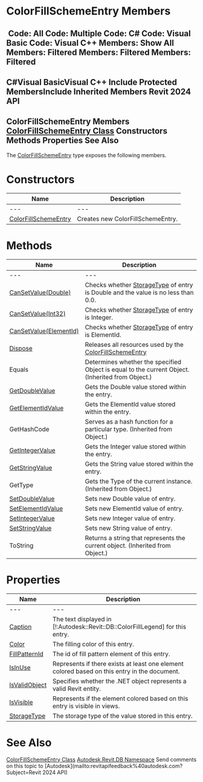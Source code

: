 # ColorFillSchemeEntry Members

﻿
 Code: All Code: Multiple Code: C# Code: Visual Basic Code: Visual C++  Members: Show All Members: Filtered Members: Filtered Members: Filtered   
---  
C#Visual BasicVisual C++
Include Protected MembersInclude Inherited Members
Revit 2024 API  
---  
ColorFillSchemeEntry Members  
[ColorFillSchemeEntry Class](065ddef3-065a-8bd5-9d34-4d2efd126e43.md "ColorFillSchemeEntry Class") Constructors Methods Properties See Also  
---  
The [ColorFillSchemeEntry](065ddef3-065a-8bd5-9d34-4d2efd126e43.md "ColorFillSchemeEntry Class") type exposes the following members.
# Constructors
| Name | Description |
| --- | --- |
| --- | --- | --- |
| [ColorFillSchemeEntry](bdc51109-355d-dc7d-9b43-c59ab1357479.md "ColorFillSchemeEntry Constructor") | Creates new ColorFillSchemeEntry. |

# Methods
| Name | Description |
| --- | --- |
| --- | --- | --- |
| [CanSetValue(Double)](4aa0e494-8709-42ce-2a0a-a5c96a847f2d.md "CanSetValue Method \(Double\)") | Checks whether [StorageType](45659568-cb90-6712-3355-120f7cff9dd4.md "StorageType Property") of entry is Double and the value is no less than 0.0. |
| [CanSetValue(Int32)](da4ba2f0-8907-3ab5-f96c-8d15a69e3dd3.md "CanSetValue Method \(Int32\)") | Checks whether [StorageType](45659568-cb90-6712-3355-120f7cff9dd4.md "StorageType Property") of entry is Integer. |
| [CanSetValue(ElementId)](51c317a7-8664-a7f8-324f-c705f6542b82.md "CanSetValue Method \(ElementId\)") | Checks whether [StorageType](45659568-cb90-6712-3355-120f7cff9dd4.md "StorageType Property") of entry is ElementId. |
| [Dispose](63d28a75-9755-cbf0-e06f-81f86b421251.md "Dispose Method") | Releases all resources used by the [ColorFillSchemeEntry](065ddef3-065a-8bd5-9d34-4d2efd126e43.md "ColorFillSchemeEntry Class") |
| Equals | Determines whether the specified Object is equal to the current Object. (Inherited from Object.) |
| [GetDoubleValue](ee9f6751-d6bd-cd7a-5a51-1cdf9abdb90b.md "GetDoubleValue Method") | Gets the Double value stored within the entry. |
| [GetElementIdValue](1483c739-c936-5e88-8fd9-f82baf472a45.md "GetElementIdValue Method") | Gets the ElementId value stored within the entry. |
| GetHashCode | Serves as a hash function for a particular type.  (Inherited from Object.) |
| [GetIntegerValue](1bdeb04c-e2dc-3c87-9c8e-c1c2886604e2.md "GetIntegerValue Method") | Gets the Integer value stored within the entry. |
| [GetStringValue](e7cfd4ce-57b7-d4a9-389b-83dcfc581fa5.md "GetStringValue Method") | Gets the String value stored within the entry. |
| GetType | Gets the Type of the current instance. (Inherited from Object.) |
| [SetDoubleValue](3e59b23f-0396-5577-6311-cf99c9760d78.md "SetDoubleValue Method") | Sets new Double value of entry. |
| [SetElementIdValue](def19da6-7d4f-61e1-491b-85d530cb0beb.md "SetElementIdValue Method") | Sets new ElementId value of entry. |
| [SetIntegerValue](2e86e474-4940-9df7-24cc-372c6832e2f1.md "SetIntegerValue Method") | Sets new Integer value of entry. |
| [SetStringValue](2bcd9bfc-dff4-9619-f794-f939d284a425.md "SetStringValue Method") | Sets new String value of entry. |
| ToString | Returns a string that represents the current object. (Inherited from Object.) |

# Properties
| Name | Description |
| --- | --- |
| --- | --- | --- |
| [Caption](b0d11e7a-c253-a4a9-3d20-ec47577c78dd.md "Caption Property") | The text displayed in [!:Autodesk::Revit::DB::ColorFillLegend] for this entry. |
| [Color](51bf35c9-3ae3-7fef-2bfb-0b9007742126.md "Color Property") | The filling color of this entry. |
| [FillPatternId](60eb8528-0a4b-e71a-a420-41ec39d020ae.md "FillPatternId Property") | The id of fill pattern element of this entry. |
| [IsInUse](565dbec8-07a4-6d61-5da4-c82285727569.md "IsInUse Property") | Represents if there exists at least one element colored based on this entry in the document. |
| [IsValidObject](e81120c3-6cb6-a8c4-0fed-693c7642f2cf.md "IsValidObject Property") | Specifies whether the .NET object represents a valid Revit entity. |
| [IsVisible](cc94771f-3261-3642-67a3-3b6733afeb6d.md "IsVisible Property") | Represents if the element colored based on this entry is visible in views. |
| [StorageType](45659568-cb90-6712-3355-120f7cff9dd4.md "StorageType Property") | The storage type of the value stored in this entry. |

# See Also
[ColorFillSchemeEntry Class](065ddef3-065a-8bd5-9d34-4d2efd126e43.md "ColorFillSchemeEntry Class")
[Autodesk.Revit.DB Namespace](87546ba7-461b-c646-cbb1-2cb8f5bff8b2.md "Autodesk.Revit.DB Namespace")
Send comments on this topic to [Autodesk](mailto:revitapifeedback%40autodesk.com?Subject=Revit 2024 API)
